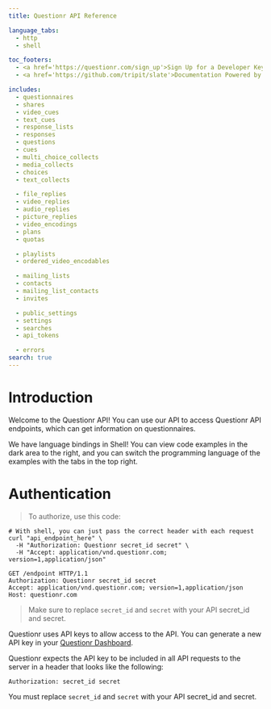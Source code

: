 ```yaml
---
title: Questionr API Reference

language_tabs:
  - http
  - shell

toc_footers:
  - <a href='https://questionr.com/sign_up'>Sign Up for a Developer Key</a>
  - <a href='https://github.com/tripit/slate'>Documentation Powered by Slate</a>

includes:
  - questionnaires
  - shares
  - video_cues
  - text_cues
  - response_lists
  - responses
  - questions
  - cues
  - multi_choice_collects
  - media_collects
  - choices
  - text_collects

  - file_replies
  - video_replies
  - audio_replies
  - picture_replies
  - video_encodings
  - plans
  - quotas

  - playlists
  - ordered_video_encodables

  - mailing_lists
  - contacts
  - mailing_list_contacts
  - invites

  - public_settings
  - settings
  - searches
  - api_tokens

  - errors
search: true
---
```


# Introduction

Welcome to the Questionr API! You can use our API to access Questionr API endpoints, which can get information on questionnaires.

We have language bindings in Shell! You can view code examples in the dark area to the right, and you can switch the programming language of the examples with the tabs in the top right.


# Authentication

> To authorize, use this code:

```shell
# With shell, you can just pass the correct header with each request
curl "api_endpoint_here" \
  -H "Authorization: Questionr secret_id secret" \
  -H "Accept: application/vnd.questionr.com; version=1,application/json"
```

```http
GET /endpoint HTTP/1.1
Authorization: Questionr secret_id secret
Accept: application/vnd.questionr.com; version=1,application/json
Host: questionr.com
```

> Make sure to replace `secret_id` and `secret` with your API secret_id and secret.

Questionr uses API keys to allow access to the API. You can generate a new API key in your [Questionr Dashboard](https://questionr.com/dashboard/settings/tokens).

Questionr expects the API key to be included in all API requests to the server in a header that looks like the following:

`Authorization: secret_id secret`

<aside class="notice">
You must replace <code>secret_id</code> and <code>secret</code> with your API secret_id and secret.
</aside>

